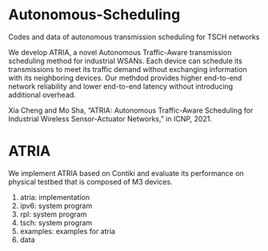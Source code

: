 # Autonomous-Scheduling
Codes and data of autonomous transmission scheduling for TSCH networks

We develop ATRIA, a novel Autonomous Traffic-Aware transmission scheduling method for industrial WSANs. Each device can schedule its transmissions to meet its traffic demand without exchanging information with its neighboring devices. Our methdod provides higher end-to-end network reliability and lower end-to-end latency without introducing additional overhead.

Xia Cheng and Mo Sha, “ATRIA: Autonomous Traffic-Aware Scheduling for Industrial Wireless Sensor-Actuator Networks,” in ICNP, 2021.

# ATRIA
We implement ATRIA based on Contiki and evaluate its performance on physical testbed that is composed of M3 devices.

1. atria: implementation
2. ipv6: system program
3. rpl: system program
4. tsch: system program
5. examples: examples for atria
6. data
